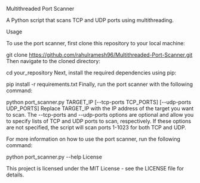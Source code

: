 Multithreaded Port Scanner

A Python script that scans TCP and UDP ports using multithreading.

Usage

To use the port scanner, first clone this repository to your local machine:

git clone https://github.com/rahulramesh96/Multithreaded-Port-Scanner.git
Then navigate to the cloned directory:

cd your_repository
Next, install the required dependencies using pip:

pip install -r requirements.txt
Finally, run the port scanner with the following command:

python port_scanner.py TARGET_IP [--tcp-ports TCP_PORTS] [--udp-ports UDP_PORTS]
Replace TARGET_IP with the IP address of the target you want to scan. The --tcp-ports and --udp-ports options are optional and allow you to specify lists of TCP and UDP ports to scan, respectively. If these options are not specified, the script will scan ports 1-1023 for both TCP and UDP.

For more information on how to use the port scanner, run the following command:

python port_scanner.py --help
License

This project is licensed under the MIT License - see the LICENSE file for details.
